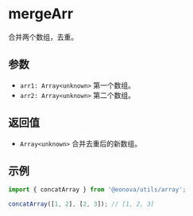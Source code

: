 # mergeArr

合并两个数组，去重。

## 参数
- `arr1: Array<unknown>`  第一个数组。
- `arr2: Array<unknown>`  第二个数组。

## 返回值
- `Array<unknown>`  合并去重后的新数组。

## 示例
```ts
import { concatArray } from '@eonova/utils/array';

concatArray([1, 2], [2, 3]); // [1, 2, 3]
``` 
